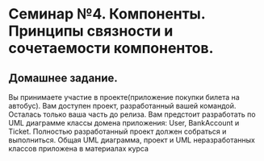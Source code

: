 # Семинар №4. Компоненты. Принципы связности и сочетаемости компонентов.

## Домашнее задание.

Вы принимаете участие в проекте(приложение покупки билета на автобус).
Вам доступен проект, разработанный вашей командой. Осталась только ваша часть до релиза.
Вам предстоит разработать по UML диаграмме классы домена приложения: User, BankAccount и Ticket.
Полностью разработанный проект должен собраться и выполниться.
Общая UML диаграмма, проект и UML неразработанных классов приложена в материалах курса
